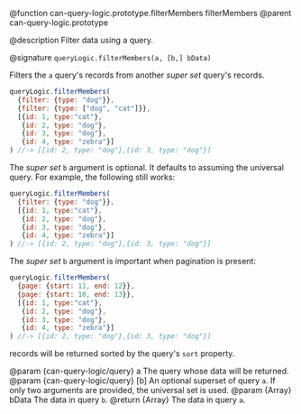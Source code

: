 @function can-query-logic.prototype.filterMembers filterMembers
@parent can-query-logic.prototype

@description Filter data using a query.

@signature `queryLogic.filterMembers(a, [b,] bData)`

Filters the `a` query's records from another _super set_ query's records.

```js
queryLogic.filterMembers(
  {filter: {type: "dog"}},
  {filter: {type: ["dog", "cat"]}},
  [{id: 1, type:"cat"},
   {id: 2, type: "dog"},
   {id: 3, type: "dog"},
   {id: 4, type: "zebra"}]
) //-> [{id: 2, type: "dog"},{id: 3, type: "dog"}]
```

The _super set_ `b` argument is optional.  It defaults to assuming the universal query.  For example,
the following still works:

```js
queryLogic.filterMembers(
  {filter: {type: "dog"}},
  [{id: 1, type:"cat"},
   {id: 2, type: "dog"},
   {id: 3, type: "dog"},
   {id: 4, type: "zebra"}]
) //-> [{id: 2, type: "dog"},{id: 3, type: "dog"}]
```

The _super set_ `b` argument is important when pagination is present:

```js
queryLogic.filterMembers(
  {page: {start: 11, end: 12}},
  {page: {start: 10, end: 13}},
  [{id: 1, type:"cat"},
   {id: 2, type: "dog"},
   {id: 3, type: "dog"},
   {id: 4, type: "zebra"}]
) //-> [{id: 2, type: "dog"},{id: 3, type: "dog"}]
```

records will be returned sorted by the query's `sort` property.

  @param  {can-query-logic/query} a The query whose data will be returned.
  @param  {can-query-logic/query} [b] An optional superset of query `a`. If only two arguments are provided,
    the universal set is used.
  @param  {Array<Object>} bData The data in query `b`.
  @return {Array<Object>} The data in query `a`.
